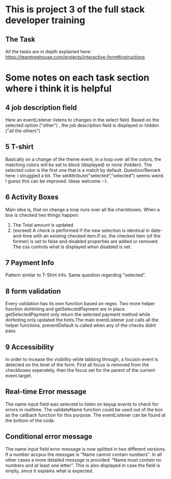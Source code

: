 
# This is project 3 of the full stack developer training

## The Task 
All the tasks are in depth explained here:
https://teamtreehouse.com/projects/interactive-form#instructions


# Some notes on each task section where i think it is helpful

## 4 job description field
Here an eventListener listens to changes in the select field. Based on the selected option ("other") , the job description field is displayed or hidden ("all the others")


## 5 T-shirt 
Basically on a change of the theme event, in a loop over all the colors, the matching colors will be set to block (displayed) or none (hidden).
The selected color is the first one that is a match by default. 
Question/Remark here: i struggled a bit. The setAttribute("selected","selected") seems weird. I guess this can be improved. Ideas welcome :-).


## 6 Activity Boxes
Main idea is, that on change a loop runs over all the checkboxes. When a box is checked two things happen:
1) The Total amount is updated 
2) (exceed) A check is performed if the new selection is identical in date-and-time with an existing checked item.If so, the checked item (of the former) is set to false and disabled properties are added or removed. The css controls what is displayed when disabled is set.    


## 7 Payment Info
Pattern similar to T-Shirt info. Same question regarding "selected".


## 8 form validation
Every validation has its own function based on regex. Two more helper function doHinting and getSelecetdPayment are in place. getSelectedPayment only return the selected payment method while doHinting only updated the hints.The main eventListener just calls all the helper functions. preventDefault is called when any of the checks didnt pass.


## 9 Accessibility 
In order to incease the visibility while tabbing through, a focusin event is detected on the level of the form. First all focus is removed from the checkboxes seperately, then the focus set for the parent of the current event.target.   


## Real-time Error message
The name input field was selecetd to listen on keyup events to check for errors in realtime.
The validateName function could be used out of the box as the callback function for this purpose. The eventListener can be found at the bottom of the code.


## Conditional error message
The name input field error message is now splitted in two different versions. 
If a number accpus the messgae is "Name cannot contain numbers". In all other cases a more detailed message is provided: "Name must contain no numbers and at least one letter". This is also displayed in case the field is empty, since it explains what is expected.

